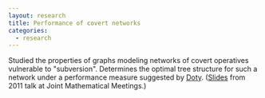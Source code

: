 ```yaml
---
layout: research
title: Performance of covert networks
categories:
  - research
---
```


Studied the properties of graphs modeling networks of covert
operatives vulnerable to "subversion". Determines the optimal tree
structure for such a network under a performance measure suggested by
<a href="assets/doty.pdf" target="_blank">Doty</a>. (<a href=
  "assets/covnets.pdf" target="_blank">Slides</a> from 2011 talk
  at Joint Mathematical Meetings.)
